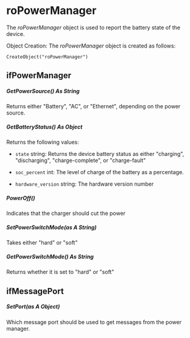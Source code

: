 # roPowerManager

The *roPowerManager* object is used to report the battery state of the device.  

Object Creation: The *roPowerManager* object is created as follows:

```
CreateObject("roPowerManager")
```

## ifPowerManager

##### GetPowerSource() As String

Returns either "Battery", "AC", or "Ethernet", depending on the power source.

##### GetBatteryStatus() As Object

Returns the following values:

*   `state` string: Returns the device battery status as either "charging", "discharging", "charge-complete", or "charge-fault"
    
*   `soc_percent` int: The level of charge of the battery as a percentage.
    
*   `hardware_version` string: The hardware version number
    

##### PowerOff()

Indicates that the charger should cut the power

##### SetPowerSwitchMode(as A String)

Takes either "hard" or "soft"

##### GetPowerSwitchMode() As String

Returns whether it is set to "hard" or "soft"

## ifMessagePort

##### SetPort(as A Object)

Which message port should be used to get messages from the power manager.